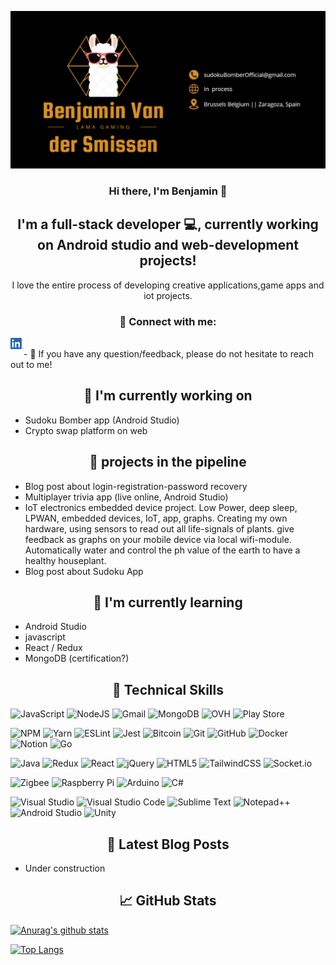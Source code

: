 <p align="center">
  <a href="" target="_blank" rel="noreferrer"><img src="./Photos/Lama-banner.png" alt="my banner"></a>
</p>

<h3 align="center">
Hi there, I'm Benjamin 👋
</h3>
<h2 align="center">
I'm a full-stack developer 💻, currently working on Android studio and web-development projects!
</h2>

<p align="center">
  I love the entire process of developing creative applications,game apps and iot projects.
</p>

<h3 align="center"> 🤝 Connect with me: </h3>
<a href="https://www.linkedin.com/in/benjamin-van-der-smissen/"><img align="left" src="./Photos/LinkedIn.png" alt="SonOfLuck | LinkedIn" width="21px"/></a>
<!-- <a href="https://yushi95.medium.com/"><img align="left" src="https://raw.githubusercontent.com/yushi1007/yushi1007/main/images/medium.svg" alt="Yu Shi | Medium" width="21px"/></a> to create a blog.-->
</br>
- 💬 If you have any question/feedback, please do not hesitate to reach out to me!

<h2 align="center"> 🔭 I'm currently working on </h2>

- Sudoku Bomber app (Android Studio)
- Crypto swap platform on web

<h2 align="center"> 🔭 projects in the pipeline </h2>

- Blog post about login-registration-password recovery
- Multiplayer trivia app (live online, Android Studio)
- IoT electronics embedded device project.
  Low Power, deep sleep, LPWAN, embedded devices, IoT, app, graphs.
  Creating my own hardware, using sensors to read out all life-signals of plants. give feedback as graphs on your mobile device via local wifi-module. Automatically water and control the ph value of the earth to have a healthy houseplant.
- Blog post about Sudoku App

<h2 align="center"> 🌱 I'm currently learning </h2>

- Android Studio
- javascript
- React / Redux
- MongoDB (certification?)

<h2 align="center"> 💼 Technical Skills </h2>

![JavaScript](https://img.shields.io/badge/javascript-%23323330.svg?style=for-the-badge&logo=javascript&logoColor=%23F7DF1E)
![NodeJS](https://img.shields.io/badge/node.js-6DA55F?style=for-the-badge&logo=node.js&logoColor=white)
![Gmail](https://img.shields.io/badge/Gmail-D14836?style=for-the-badge&logo=gmail&logoColor=white)
![MongoDB](https://img.shields.io/badge/MongoDB-%234ea94b.svg?style=for-the-badge&logo=mongodb&logoColor=white)
![OVH](https://img.shields.io/badge/ovh-%23123F6D.svg?style=for-the-badge&logo=ovh&logoColor=#123F6D)
![Play Store](https://img.shields.io/badge/Google_Play-414141?style=for-the-badge&logo=google-play&logoColor=white)
</br>

![NPM](https://img.shields.io/badge/NPM-%23000000.svg?style=for-the-badge&logo=npm&logoColor=white)
![Yarn](https://img.shields.io/badge/yarn-%232C8EBB.svg?style=for-the-badge&logo=yarn&logoColor=white)
![ESLint](https://img.shields.io/badge/ESLint-4B3263?style=for-the-badge&logo=eslint&logoColor=white)
![Jest](https://img.shields.io/badge/-jest-%23C21325?style=for-the-badge&logo=jest&logoColor=white)
![Bitcoin](https://img.shields.io/badge/Bitcoin-000?style=for-the-badge&logo=bitcoin&logoColor=white)
![Git](https://img.shields.io/badge/git-%23F05033.svg?style=for-the-badge&logo=git&logoColor=white)
![GitHub](https://img.shields.io/badge/github-%23121011.svg?style=for-the-badge&logo=github&logoColor=white)
![Docker](https://img.shields.io/badge/docker-%230db7ed.svg?style=for-the-badge&logo=docker&logoColor=white)
![Notion](https://img.shields.io/badge/Notion-%23000000.svg?style=for-the-badge&logo=notion&logoColor=white)
![Go](https://img.shields.io/badge/go-%2300ADD8.svg?style=for-the-badge&logo=go&logoColor=white)
</br>

![Java](https://img.shields.io/badge/java-%23ED8B00.svg?style=for-the-badge&logo=java&logoColor=white)
![Redux](https://img.shields.io/badge/redux-%23593d88.svg?style=for-the-badge&logo=redux&logoColor=white)
![React](https://img.shields.io/badge/react-%2320232a.svg?style=for-the-badge&logo=react&logoColor=%2361DAFB)
![jQuery](https://img.shields.io/badge/jquery-%230769AD.svg?style=for-the-badge&logo=jquery&logoColor=white)
![HTML5](https://img.shields.io/badge/html5-%23E34F26.svg?style=for-the-badge&logo=html5&logoColor=white)
![TailwindCSS](https://img.shields.io/badge/tailwindcss-%2338B2AC.svg?style=for-the-badge&logo=tailwind-css&logoColor=white)
![Socket.io](https://img.shields.io/badge/Socket.io-black?style=for-the-badge&logo=socket.io&badgeColor=010101)
</br>

![Zigbee](https://img.shields.io/badge/zigbee-%23EB0443.svg?style=for-the-badge&logo=zigbee&logoColor=white)
![Raspberry Pi](https://img.shields.io/badge/-RaspberryPi-C51A4A?style=for-the-badge&logo=Raspberry-Pi)
![Arduino](https://img.shields.io/badge/-Arduino-00979D?style=for-the-badge&logo=Arduino&logoColor=white)
![C#](https://img.shields.io/badge/c%23-%23239120.svg?style=for-the-badge&logo=c-sharp&logoColor=white)
</br>

![Visual Studio](https://img.shields.io/badge/Visual%20Studio-5C2D91.svg?style=for-the-badge&logo=visual-studio&logoColor=white)
![Visual Studio Code](https://img.shields.io/badge/Visual%20Studio%20Code-0078d7.svg?style=for-the-badge&logo=visual-studio-code&logoColor=white)
![Sublime Text](https://img.shields.io/badge/sublime_text-%23575757.svg?style=for-the-badge&logo=sublime-text&logoColor=important)
![Notepad++](https://img.shields.io/badge/Notepad++-90E59A.svg?style=for-the-badge&logo=notepad%2b%2b&logoColor=black)
![Android Studio](https://img.shields.io/badge/Android%20Studio-3DDC84.svg?style=for-the-badge&logo=android-studio&logoColor=white)
![Unity](https://img.shields.io/badge/unity-%23000000.svg?style=for-the-badge&logo=unity&logoColor=white)
</br>

<h2 align="center"> 📝 Latest Blog Posts </h2>

- Under construction

<h2 align="center"> 📈 GitHub Stats </h2>

[![Anurag's github stats](https://github-readme-stats.vercel.app/api?username=SonOfLuck)](https://github.com/SonOfLuck)

[![Top Langs](https://github-readme-stats.vercel.app/api/top-langs/?username=SonOfLuck&layout=compact)](https://github.com/SonOfLuck)

<!--
**SonOfLuck/SonOfLuck** is a ✨ _special_ ✨ repository because its `README.md` (this file) appears on your GitHub profile.

Here are some ideas to get you started:

- 🔭 I’m currently working on ...
- 🌱 I’m currently learning ...
- 👯 I’m looking to collaborate on ...
- 🤔 I’m looking for help with ...
- 💬 Ask me about ...
- 📫 How to reach me: ...
- 😄 Pronouns: ...
- ⚡ Fun fact: ...
  -->

